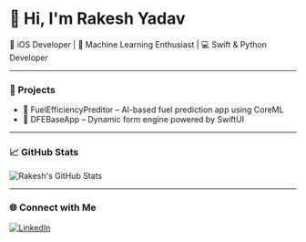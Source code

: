 # 👋 Hi, I'm Rakesh Yadav

🎯 iOS Developer | 🧠 Machine Learning Enthusiast | 💻 Swift & Python Developer

---

### 🚀 Projects
- 🔧 FuelEfficiencyPreditor – AI-based fuel prediction app using CoreML
- 📱 DFEBaseApp – Dynamic form engine powered by SwiftUI

---

### 📈 GitHub Stats
![Rakesh's GitHub Stats](https://github-readme-stats.vercel.app/api?username=RakeshYadavGit&show_icons=true&theme=radical)

---

### 🌐 Connect with Me
[![LinkedIn](https://img.shields.io/badge/-LinkedIn-blue?style=flat-square&logo=Linkedin&logoColor=white&link=https://linkedin.com/in/rakeshyadav)](https://linkedin.com/in/rakeshyadav)
